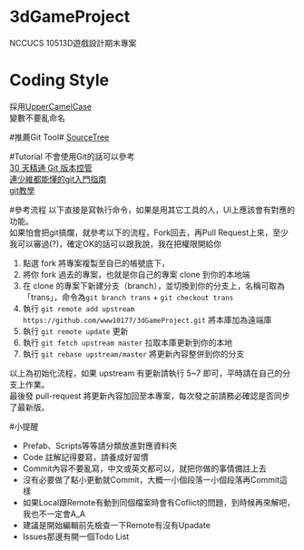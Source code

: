 # 3dGameProject
NCCUCS 10513D遊戲設計期末專案

# Coding Style
採用[UpperCamelCase](https://zh.wikipedia.org/wiki/駝峰式大小寫)  
變數不要亂命名  

#推薦Git Tool#
[SourceTree](https://www.sourcetreeapp.com)  

#Tutorial
不會使用Git的話可以參考  
[30 天精通 Git 版本控管](https://github.com/doggy8088/Learn-Git-in-30-days)  
[連少維都能懂的git入門指南](https://backlogtool.com/git-guide/tw/)  
[git教學](https://www.gitbook.com/book/kingofamani/git-teach/details)  

#參考流程
以下直接是寫執行命令，如果是用其它工具的人，UI上應該會有對應的功能。  
如果怕會把git搞爛，就參考以下的流程，Fork回去，再Pull Request上來，至少我可以審過(?)，確定OK的話可以跟我說，我在把權限開給你  

1. 點選 fork 將專案複製至自已的帳號底下，  
2. 將你 fork 過去的專案，也就是你自己的專案 clone 到你的本地端  
3. 在 clone 的專案下新建分支（branch），並切換到你的分支上，名稱可取為「trans」，命令為`git branch trans` + `git checkout trans`  
4. 執行 `git remote add upstream https://github.com/www10177/3dGameProject.git` 將本庫加為遠端庫  
5. 執行 `git remote update` 更新  
6. 執行 `git fetch upstream master` 拉取本庫更新到你的本地  
7. 執行 `git rebase upstream/master` 將更新內容整併到你的分支  

以上為初始化流程，如果 upstream 有更新請執行 5~7 即可，平時請在自己的分支上作業。  
最後發 pull-request 將更新內容加回至本專案，每次發之前請務必確認是否同步了最新版。  

#小提醒
* Prefab、Scripts等等請分類放進對應資料夾  
* Code 註解記得要寫，請養成好習慣  
* Commit內容不要亂寫，中文或英文都可以，就把你做的事情備註上去  
* 沒有必要做了點小更動就Commit，大概一小個段落一小個段落再Commit這樣  
* 如果Local跟Remote有動到同個檔案時會有Coflict的問題，到時候再來解吧，我也不一定會A_A  
* 建議是開始編輯前先檢查一下Remote有沒有Upadate  
* Issues那邊有開一個Todo List  
